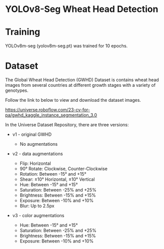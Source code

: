 # YOLOv8-Seg Wheat Head Detection


# Training

YOLOv8m-seg (yolov8m-seg.pt) was trained for 10 epochs.

# Dataset
The Global Wheat Head Detection (GWHD) Dataset is contains wheat head images from several countries at different growth stages with a variety of genotypes. 

Follow the link to below to view and download the dataset images.

https://universe.roboflow.com/23-cv-for-pa/gwhd_kaggle_instance_segmentation_3.0

In the Universe Dataset Repository, there are three versions:

* v1 - original GWHD
  * No augmentations

* v2 - data augmentations
  * Flip: Horizontal
  * 90° Rotate: Clockwise, Counter-Clockwise
  * Rotation: Between -15° and +15°
  * Shear: ±10° Horizontal, ±10° Vertical
  * Hue: Between -15° and +15°
  * Saturation: Between -25% and +25%
  * Brightness: Between -15% and +15%
  * Exposure: Between -10% and +10%
  * Blur: Up to 2.5px
 
* v3 - color augmentations
  * Hue: Between -15° and +15°
  * Saturation: Between -25% and +25%
  * Brightness: Between -15% and +15%
  * Exposure: Between -10% and +10%
